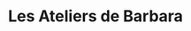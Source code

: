 ---
title: "Les Ateliers de Barbara"
url: /orleans/les-ateliers-de-barbara-rue-des-chalands/
shop: fête
---